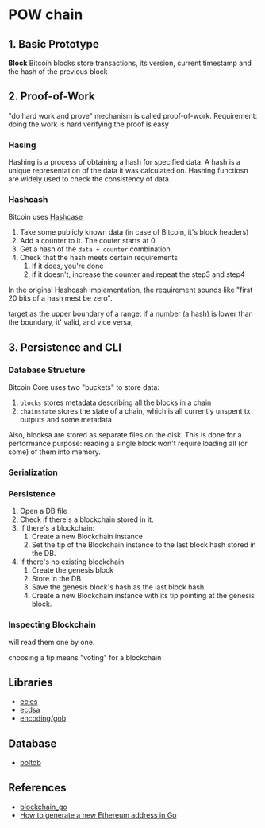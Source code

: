 # POW chain

## 1. Basic Prototype

**Block**
Bitcoin blocks store transactions, its version, current timestamp and the hash of the previous block

## 2. Proof-of-Work

"do hard work and prove" mechanism is called proof-of-work.
Requirement:
doing the work is hard
verifying the proof is easy

### **Hasing**

Hashing is a process of obtaining a hash for specified data. A hash is a unique representation of the data it was calculated on.
Hashing functiosn are widely used to check the consistency of data.

### **Hashcash**

Bitcoin uses [Hashcase](https://en.wikipedia.org/wiki/Hashcash)

1. Take some publicly known data (in case of Bitcoin, it's block headers)
2. Add a counter to it. The couter starts at 0.
3. Get a hash of the `data + counter` combination.
4. Check that the hash meets certain requirements
   1. If it does, you're done
   2. if it doesn't, increase the counter and repeat the step3 and step4

In the original Hashcash implementation, the requirement sounds like "first 20 bits of a hash mest be zero".

target as the upper boundary of a range: if a number (a hash) is lower than the boundary, it' valid, and vice versa,

## 3. Persistence and CLI

### **Database Structure**

Bitcoin Core uses two "buckets" to store data:

1. `blocks` stores metadata describing all the blocks in a chain
2. `chainstate` stores the state of a chain, which is all currently unspent tx outputs and some metadata

Also, blocksa are stored as separate files on the disk. This is done for a performance purpose: reading a single block won't require loading all (or some) of them into memory.

### **Serialization**

### **Persistence**

1. Open a DB file
2. Check if there's a blockchain stored in it.
3. If there's a blockchain:
   1. Create a new Blockchain instance
   2. Set the tip of the Blockchain instance to the last block hash stored in the DB.
4. If there's no existing blockchain
   1. Create the genesis block
   2. Store in the DB
   3. Save the genesis block's hash as the last block hash.
   4. Create a new Blockchain instance with its tip pointing at the genesis block.

### **Inspecting Blockchain**

will read them one by one. 

choosing a tip means "voting" for a blockchain

## Libraries

- ~~[ecies](https://ecies.org/go/)~~
- [ecdsa](https://pkg.go.dev/crypto/ecdsa)
- [encoding/gob](https://pkg.go.dev/encoding/gob)

## Database

- [boltdb](https://github.com/boltdb/bolt)

## References

- [blockchain_go](https://github.com/Jeiwan/blockchain_go)
- [How to generate a new Ethereum address in Go](https://www.quicknode.com/guides/web3-sdks/how-to-generate-a-new-ethereum-address-in-go)

